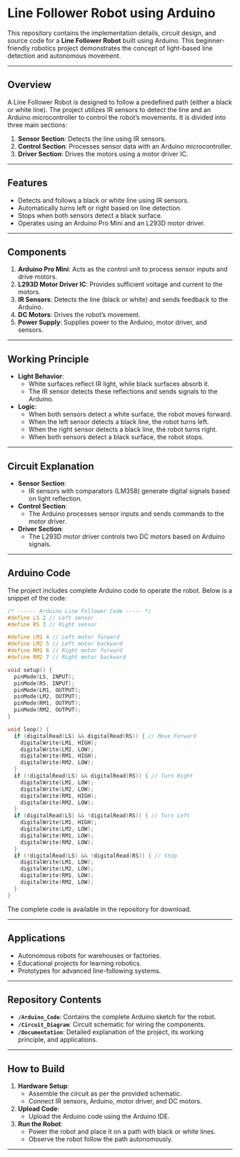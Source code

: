 
# Line Follower Robot using Arduino

This repository contains the implementation details, circuit design, and source code for a **Line Follower Robot** built using Arduino. This beginner-friendly robotics project demonstrates the concept of light-based line detection and autonomous movement.

---

## Overview

A Line Follower Robot is designed to follow a predefined path (either a black or white line). The project utilizes IR sensors to detect the line and an Arduino microcontroller to control the robot’s movements. It is divided into three main sections:
1. **Sensor Section**: Detects the line using IR sensors.
2. **Control Section**: Processes sensor data with an Arduino microcontroller.
3. **Driver Section**: Drives the motors using a motor driver IC.

---

## Features
- Detects and follows a black or white line using IR sensors.
- Automatically turns left or right based on line detection.
- Stops when both sensors detect a black surface.
- Operates using an Arduino Pro Mini and an L293D motor driver.

---

## Components
1. **Arduino Pro Mini**: Acts as the control unit to process sensor inputs and drive motors.
2. **L293D Motor Driver IC**: Provides sufficient voltage and current to the motors.
3. **IR Sensors**: Detects the line (black or white) and sends feedback to the Arduino.
4. **DC Motors**: Drives the robot’s movement.
5. **Power Supply**: Supplies power to the Arduino, motor driver, and sensors.

---

## Working Principle
- **Light Behavior**: 
  - White surfaces reflect IR light, while black surfaces absorb it.
  - The IR sensor detects these reflections and sends signals to the Arduino.
- **Logic**:
  - When both sensors detect a white surface, the robot moves forward.
  - When the left sensor detects a black line, the robot turns left.
  - When the right sensor detects a black line, the robot turns right.
  - When both sensors detect a black surface, the robot stops.

---

## Circuit Explanation
- **Sensor Section**:
  - IR sensors with comparators (LM358) generate digital signals based on light reflection.
- **Control Section**:
  - The Arduino processes sensor inputs and sends commands to the motor driver.
- **Driver Section**:
  - The L293D motor driver controls two DC motors based on Arduino signals.

---

## Arduino Code

The project includes complete Arduino code to operate the robot. Below is a snippet of the code:

```c
/* ------ Arduino Line Follower Code ----- */
#define LS 2 // Left sensor
#define RS 3 // Right sensor

#define LM1 4 // Left motor forward
#define LM2 5 // Left motor backward
#define RM1 6 // Right motor forward
#define RM2 7 // Right motor backward

void setup() {
  pinMode(LS, INPUT);
  pinMode(RS, INPUT);
  pinMode(LM1, OUTPUT);
  pinMode(LM2, OUTPUT);
  pinMode(RM1, OUTPUT);
  pinMode(RM2, OUTPUT);
}

void loop() {
  if (digitalRead(LS) && digitalRead(RS)) { // Move Forward
    digitalWrite(LM1, HIGH);
    digitalWrite(LM2, LOW);
    digitalWrite(RM1, HIGH);
    digitalWrite(RM2, LOW);
  }
  if (!digitalRead(LS) && digitalRead(RS)) { // Turn Right
    digitalWrite(LM1, LOW);
    digitalWrite(LM2, LOW);
    digitalWrite(RM1, HIGH);
    digitalWrite(RM2, LOW);
  }
  if (digitalRead(LS) && !digitalRead(RS)) { // Turn Left
    digitalWrite(LM1, HIGH);
    digitalWrite(LM2, LOW);
    digitalWrite(RM1, LOW);
    digitalWrite(RM2, LOW);
  }
  if (!digitalRead(LS) && !digitalRead(RS)) { // Stop
    digitalWrite(LM1, LOW);
    digitalWrite(LM2, LOW);
    digitalWrite(RM1, LOW);
    digitalWrite(RM2, LOW);
  }
}
```

The complete code is available in the repository for download.

---

## Applications
- Autonomous robots for warehouses or factories.
- Educational projects for learning robotics.
- Prototypes for advanced line-following systems.

---

## Repository Contents
- **`/Arduino_Code`**: Contains the complete Arduino sketch for the robot.
- **`/Circuit_Diagram`**: Circuit schematic for wiring the components.
- **`/Documentation`**: Detailed explanation of the project, its working principle, and applications.

---

## How to Build
1. **Hardware Setup**:
   - Assemble the circuit as per the provided schematic.
   - Connect IR sensors, Arduino, motor driver, and DC motors.
2. **Upload Code**:
   - Upload the Arduino code using the Arduino IDE.
3. **Run the Robot**:
   - Power the robot and place it on a path with black or white lines.
   - Observe the robot follow the path autonomously.

---
